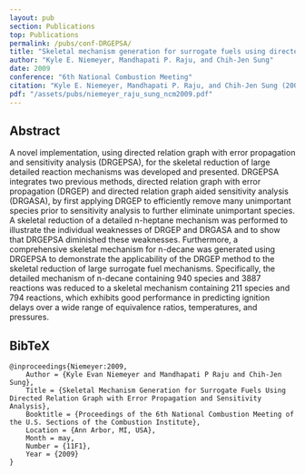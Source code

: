 ```yaml
---
layout: pub
section: Publications
top: Publications
permalink: /pubs/conf-DRGEPSA/
title: "Skeletal mechanism generation for surrogate fuels using directed relation graph with error propagation and sensitivity analysis"
author: "Kyle E. Niemeyer, Mandhapati P. Raju, and Chih-Jen Sung"
date: 2009
conference: "6th National Combustion Meeting"
citation: "Kyle E. Niemeyer, Mandhapati P. Raju, and Chih-Jen Sung (2009), Skeletal mechanism generation of surrogate fuels using directed relation graph with error propagation and sensitivity analysis, 6th National Combustion Meeting, Ann Arbor, MI, USA, 17--20 May."
pdf: "/assets/pubs/niemeyer_raju_sung_ncm2009.pdf"
---
```


## Abstract

A novel implementation, using directed relation graph with error propagation and sensitivity analysis (DRGEPSA), for the skeletal reduction of large detailed reaction mechanisms was developed and presented. DRGEPSA integrates two previous methods, directed relation graph with error propagation (DRGEP) and directed relation graph aided sensitivity analysis (DRGASA), by first applying DRGEP to efficiently remove many unimportant species prior to sensitivity analysis to further eliminate unimportant species. A skeletal reduction of a detailed n-heptane mechanism was performed to illustrate the individual weaknesses of DRGEP and DRGASA and to show that DRGEPSA diminished these weaknesses. Furthermore, a comprehensive skeletal mechanism for n-decane was generated using DRGEPSA to demonstrate the applicability of the DRGEP method to the skeletal reduction of large surrogate fuel mechanisms. Specifically, the detailed mechanism of n-decane containing 940 species and 3887 reactions was reduced to a skeletal mechanism containing 211 species and 794 reactions, which exhibits good performance in predicting ignition delays over a wide range of equivalence ratios, temperatures, and pressures.

## BibTeX

    @inproceedings{Niemeyer:2009,
        Author = {Kyle Evan Niemeyer and Mandhapati P Raju and Chih-Jen Sung},
        Title = {Skeletal Mechanism Generation for Surrogate Fuels Using Directed Relation Graph with Error Propagation and Sensitivity Analysis},
        Booktitle = {Proceedings of the 6th National Combustion Meeting of the U.S. Sections of the Combustion Institute},
        Location = {Ann Arbor, MI, USA},
        Month = may,
        Number = {11F1},
        Year = {2009}
    }

